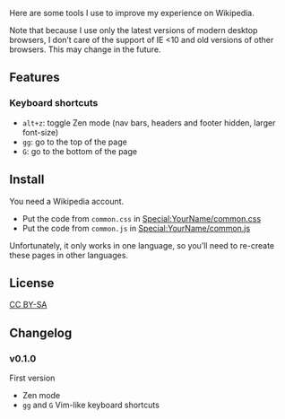 Here are some tools I use to improve my experience on Wikipedia.

Note that because I use only the latest versions of modern desktop browsers,
I don’t care of the support of IE \<10 and old versions of other browsers. This
may change in the future.

## Features

### Keyboard shortcuts

- `alt+z`: toggle Zen mode (nav bars, headers and footer hidden, larger
  font-size)
- `gg`: go to the top of the page
- `G`: go to the bottom of the page

## Install

You need a Wikipedia account.

- Put the code from `common.css` in [Special:YourName/common.css][wkcss]
- Put the code from `common.js` in [Special:YourName/common.js][wkjs]

[wkcss]: https://en.wikipedia.org/wiki/Special:MyPage/common.css
[wkjs]:  https://en.wikipedia.org/wiki/Special:MyPage/common.js

Unfortunately, it only works in one language, so you’ll need to re-create these
pages in other languages.

## License

[CC BY-SA](https://creativecommons.org/licenses/by-sa/3.0/)

## Changelog

### v0.1.0

First version

- Zen mode
- `gg` and `G` Vim-like keyboard shortcuts
